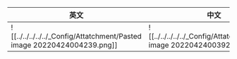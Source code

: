 
| 英文 | 中文 |
| ---- | ---- |
| ![[../../../../../_Config/Attatchment/Pasted image 20220424004239.png]] | ![[../../../../../_Config/Attatchment/Pasted image 20220424003924.png]] |